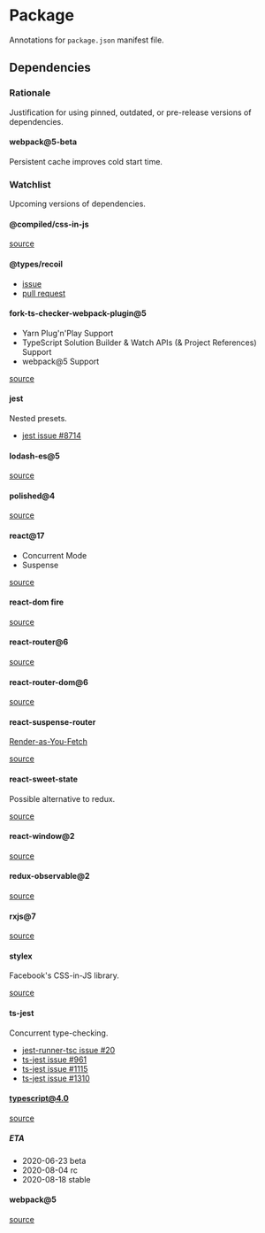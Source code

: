 # Package

Annotations for `package.json` manifest file.

## Dependencies

### Rationale

Justification for using pinned, outdated, or pre-release versions of dependencies.

#### webpack@5-beta

Persistent cache improves cold start time.

### Watchlist

Upcoming versions of dependencies.

#### @compiled/css-in-js

[source](https://github.com/atlassian-labs/compiled-css-in-js)

#### @types/recoil

- [issue](https://github.com/facebookexperimental/Recoil/issues/6)
- [pull request](https://github.com/DefinitelyTyped/DefinitelyTyped/pull/44756)

#### fork-ts-checker-webpack-plugin@5

- Yarn Plug'n'Play Support
- TypeScript Solution Builder & Watch APIs (& Project References) Support
- webpack@5 Support

[source](https://github.com/TypeStrong/fork-ts-checker-webpack-plugin/pull/404)

#### jest

Nested presets.

- [jest issue #8714](https://github.com/facebook/jest/issues/8714)

#### lodash-es@5

[source](https://github.com/lodash/lodash/wiki/Roadmap)

#### polished@4

[source](https://github.com/styled-components/polished/issues/397)

#### react@17

- Concurrent Mode
- Suspense

[source](https://github.com/facebook/react/milestone/40)

#### react-dom fire

[source](https://github.com/facebook/react/issues/13525)

#### react-router@6

[source](https://github.com/ReactTraining/react-router/releases/tag/v6.0.0-alpha.0)

#### react-router-dom@6

[source](https://github.com/ReactTraining/react-router/releases/tag/v6.0.0-alpha.0)

#### react-suspense-router

[Render-as-You-Fetch](https://reactjs.org/docs/concurrent-mode-suspense.html#approach-3-render-as-you-fetch-using-suspense)

[source](https://github.com/dai-shi/react-suspense-router)

#### react-sweet-state

Possible alternative to redux.

[source](https://github.com/atlassian/react-sweet-state)

#### react-window@2

[source](https://github.com/bvaughn/react-window/issues/302)

#### redux-observable@2

[source](https://github.com/redux-observable/redux-observable/blob/master/CHANGELOG.md#200-alpha0-2019-11-14)

#### rxjs@7

[source](https://github.com/ReactiveX/rxjs/issues/5180)

#### stylex

Facebook's CSS-in-JS library.

[source](https://www.youtube.com/watch?v=9JZHodNR184)

#### ts-jest

Concurrent type-checking.

- [jest-runner-tsc issue #20](https://github.com/azz/jest-runner-tsc/issues/20)
- [ts-jest issue #961](https://github.com/kulshekhar/ts-jest/issues/961)
- [ts-jest issue #1115](https://github.com/kulshekhar/ts-jest/issues/1115)
- [ts-jest issue #1310](https://github.com/kulshekhar/ts-jest/issues/1310)

#### typescript@4.0

[source](https://github.com/microsoft/TypeScript/issues/38510)

##### ETA

- 2020-06-23 beta
- 2020-08-04 rc
- 2020-08-18 stable

#### webpack@5

[source](https://github.com/webpack/webpack/issues/9802)
